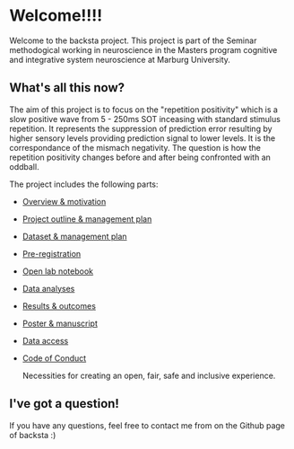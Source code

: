 
# Welcome!!!!

Welcome to the backsta project.
This project is part of the Seminar methodogical working in neuroscience in the Masters program cognitive and integrative system neuroscience at Marburg University.

## What's all this now?

The aim of this project is to focus on the "repetition positivity" which is a slow positive wave from 5 - 250ms SOT inceasing with standard stimulus repetition. 
It represents the suppression of prediction error resulting by higher sensory levels providing prediction signal to lower levels. It is the correspondance of the mismach negativity. The question is how the repetition positivity changes before and after being confronted with an oddball. 

The project includes the following parts:

* [Overview & motivation]()

* [Project outline & management plan]()

* [Dataset & management plan]()

* [Pre-registration]()

* [Open lab notebook]()
      
* [Data analyses]()
   
* [Results & outcomes]()

* [Poster & manuscript]()

* [Data access]()

* [Code of Conduct](https://g0rella.github.io/gorella_overview/CoC.html)

   Necessities for creating an open, fair, safe and inclusive experience.

## I've got a question!

If you have any questions, feel free to contact me from on the Github page of backsta :)
